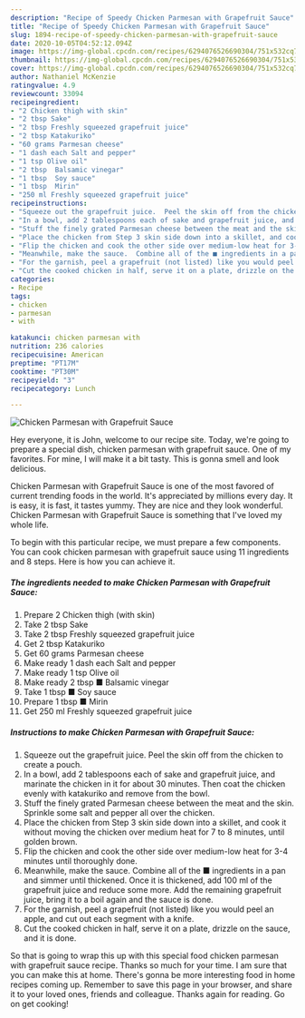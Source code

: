 ```yaml
---
description: "Recipe of Speedy Chicken Parmesan with Grapefruit Sauce"
title: "Recipe of Speedy Chicken Parmesan with Grapefruit Sauce"
slug: 1894-recipe-of-speedy-chicken-parmesan-with-grapefruit-sauce
date: 2020-10-05T04:52:12.094Z
image: https://img-global.cpcdn.com/recipes/6294076526690304/751x532cq70/chicken-parmesan-with-grapefruit-sauce-recipe-main-photo.jpg
thumbnail: https://img-global.cpcdn.com/recipes/6294076526690304/751x532cq70/chicken-parmesan-with-grapefruit-sauce-recipe-main-photo.jpg
cover: https://img-global.cpcdn.com/recipes/6294076526690304/751x532cq70/chicken-parmesan-with-grapefruit-sauce-recipe-main-photo.jpg
author: Nathaniel McKenzie
ratingvalue: 4.9
reviewcount: 33094
recipeingredient:
- "2 Chicken thigh with skin"
- "2 tbsp Sake"
- "2 tbsp Freshly squeezed grapefruit juice"
- "2 tbsp Katakuriko"
- "60 grams Parmesan cheese"
- "1 dash each Salt and pepper"
- "1 tsp Olive oil"
- "2 tbsp  Balsamic vinegar"
- "1 tbsp  Soy sauce"
- "1 tbsp  Mirin"
- "250 ml Freshly squeezed grapefruit juice"
recipeinstructions:
- "Squeeze out the grapefruit juice.  Peel the skin off from the chicken to create a pouch."
- "In a bowl, add 2 tablespoons each of sake and grapefruit juice, and marinate the chicken in it for about 30 minutes.  Then coat the chicken evenly with katakuriko and remove from the bowl."
- "Stuff the finely grated Parmesan cheese between the meat and the skin.  Sprinkle some salt and pepper all over the chicken."
- "Place the chicken from Step 3 skin side down into a skillet, and cook it without moving the chicken over medium heat for 7 to 8 minutes, until golden brown."
- "Flip the chicken and cook the other side over medium-low heat for 3-4 minutes until thoroughly done."
- "Meanwhile, make the sauce.  Combine all of the ■ ingredients in a pan and simmer until thickened.  Once it is thickened, add 100 ml of the grapefruit juice and reduce some more.  Add the remaining grapefruit juice, bring it to a boil again and the sauce is done."
- "For the garnish, peel a grapefruit (not listed) like you would peel an apple, and cut out each segment with a knife."
- "Cut the cooked chicken in half, serve it on a plate, drizzle on the sauce, and it is done."
categories:
- Recipe
tags:
- chicken
- parmesan
- with

katakunci: chicken parmesan with 
nutrition: 236 calories
recipecuisine: American
preptime: "PT17M"
cooktime: "PT30M"
recipeyield: "3"
recipecategory: Lunch

---
```



![Chicken Parmesan with Grapefruit Sauce](https://img-global.cpcdn.com/recipes/6294076526690304/751x532cq70/chicken-parmesan-with-grapefruit-sauce-recipe-main-photo.jpg)

Hey everyone, it is John, welcome to our recipe site. Today, we're going to prepare a special dish, chicken parmesan with grapefruit sauce. One of my favorites. For mine, I will make it a bit tasty. This is gonna smell and look delicious.

Chicken Parmesan with Grapefruit Sauce is one of the most favored of current trending foods in the world. It's appreciated by millions every day. It is easy, it is fast, it tastes yummy. They are nice and they look wonderful. Chicken Parmesan with Grapefruit Sauce is something that I've loved my whole life.




To begin with this particular recipe, we must prepare a few components. You can cook chicken parmesan with grapefruit sauce using 11 ingredients and 8 steps. Here is how you can achieve it.

<!--inarticleads1-->

##### The ingredients needed to make Chicken Parmesan with Grapefruit Sauce:

1. Prepare 2 Chicken thigh (with skin)
1. Take 2 tbsp Sake
1. Take 2 tbsp Freshly squeezed grapefruit juice
1. Get 2 tbsp Katakuriko
1. Get 60 grams Parmesan cheese
1. Make ready 1 dash each Salt and pepper
1. Make ready 1 tsp Olive oil
1. Make ready 2 tbsp ■ Balsamic vinegar
1. Take 1 tbsp ■ Soy sauce
1. Prepare 1 tbsp ■ Mirin
1. Get 250 ml Freshly squeezed grapefruit juice




<!--inarticleads2-->

##### Instructions to make Chicken Parmesan with Grapefruit Sauce:

1. Squeeze out the grapefruit juice.  Peel the skin off from the chicken to create a pouch.
1. In a bowl, add 2 tablespoons each of sake and grapefruit juice, and marinate the chicken in it for about 30 minutes.  Then coat the chicken evenly with katakuriko and remove from the bowl.
1. Stuff the finely grated Parmesan cheese between the meat and the skin.  Sprinkle some salt and pepper all over the chicken.
1. Place the chicken from Step 3 skin side down into a skillet, and cook it without moving the chicken over medium heat for 7 to 8 minutes, until golden brown.
1. Flip the chicken and cook the other side over medium-low heat for 3-4 minutes until thoroughly done.
1. Meanwhile, make the sauce.  Combine all of the ■ ingredients in a pan and simmer until thickened.  Once it is thickened, add 100 ml of the grapefruit juice and reduce some more.  Add the remaining grapefruit juice, bring it to a boil again and the sauce is done.
1. For the garnish, peel a grapefruit (not listed) like you would peel an apple, and cut out each segment with a knife.
1. Cut the cooked chicken in half, serve it on a plate, drizzle on the sauce, and it is done.




So that is going to wrap this up with this special food chicken parmesan with grapefruit sauce recipe. Thanks so much for your time. I am sure that you can make this at home. There's gonna be more interesting food in home recipes coming up. Remember to save this page in your browser, and share it to your loved ones, friends and colleague. Thanks again for reading. Go on get cooking!
